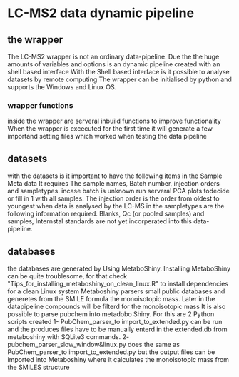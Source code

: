 # LC-MS2 data dynamic pipeline

## the wrapper
The LC-MS2 wrapper is not an ordinary data-pipeline.
Due the the huge amounts of variables and options is an dynamic pipeline created with an shell based interface
With the Shell based interface is it possible to analyse datasets by remote computing
The wrapper can be initialised by python and supports the Windows and Linux OS. 

### wrapper functions

inside the wrapper are serveral inbuild functions to improve functionality
When the wrapper is excecuted for the first time it will generate a few importand setting files which worked when testing the data pipeline


## datasets
with the datasets is it important to have the following items in the Sample Meta data
It requires The sample names, Batch number, injection orders and sampletypes.
incase batch is unknown run serveral PCA plots todecide or fill in 1 with all samples.
The injection order is the order from oldest to youngest when data is analysed by the LC-MS
in the sampletypes are the following information required. Blanks, Qc (or pooled samples) and samples, Internstal standards are not yet incorperated into this data-pipeline.

## databases
the databases are generated by Using MetaboShiny.
Installing MetaboShiny can be quite troublesome, for that check "Tips_for_installing_metaboshiny_on_clean_linux.R" to install dependencies for a clean Linux system
Metaboshiny parsers small public databases and generetes from the SMILE formula the monoisotopic mass.
Later in the datapipeline compounds will be filterd for the monoisotopic mass
It is also possible to parse pubchem into metadobo Shiny. For this are 2 Python scripts created
1-  PubChem_parser_to import_to_extended.py can be run and the produces files have to be manually enterd in the extended.db from metaboshiny with SQLite3 commands.
2-  pubchem_parser_slow_window&linux.py does the same as PubChem_parser_to import_to_extended.py but the output files can be imported into Metaboshiny where it calculates the monoisotopic mass from the SMILES structure
